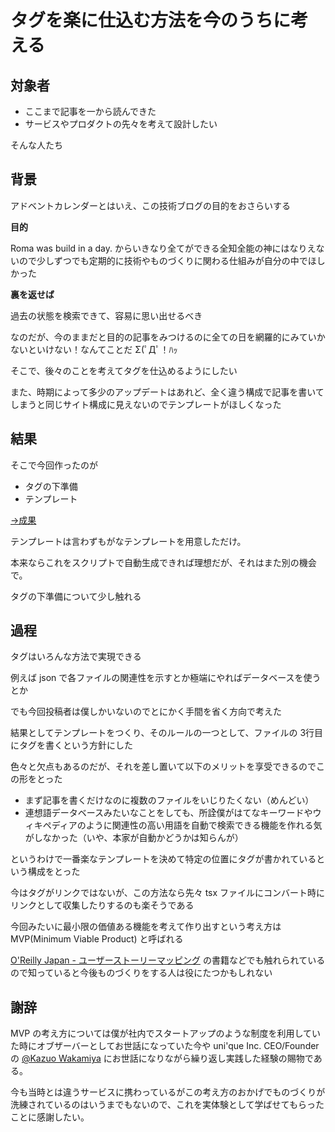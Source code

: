 # タグを楽に仕込む方法を今のうちに考える

## 対象者

* ここまで記事を一から読んできた
* サービスやプロダクトの先々を考えて設計したい

そんな人たち

## 背景

アドベントカレンダーとはいえ、この技術ブログの目的をおさらいする

 

**目的**

Roma was build in a day. からいきなり全てができる全知全能の神にはなりえないので少しずつでも定期的に技術やものづくりに関わる仕組みが自分の中でほしかった

 

**裏を返せば**

過去の状態を検索できて、容易に思い出せるべき

 

なのだが、今のままだと目的の記事をみつけるのに全ての日を網羅的にみていかないといけない！なんてことだ Σ(ﾟДﾟ！ﾊｯ

そこで、後々のことを考えてタグを仕込めるようにしたい

また、時期によって多少のアップデートはあれど、全く違う構成で記事を書いてしまうと同じサイト構成に見えないのでテンプレートがほしくなった

## 結果

そこで今回作ったのが

* タグの下準備
* テンプレート

[→成果](https://github.com/shimomuh/shimomuh.github.io/commit/e5f75adf508c6e4b92806eb0e80fc96f58c1ad9d)

テンプレートは言わずもがなテンプレートを用意しただけ。

本来ならこれをスクリプトで自動生成できれば理想だが、それはまた別の機会で。

タグの下準備について少し触れる

## 過程

タグはいろんな方法で実現できる

例えば json で各ファイルの関連性を示すとか極端にやればデータベースを使うとか

でも今回投稿者は僕しかいないのでとにかく手間を省く方向で考えた

結果としてテンプレートをつくり、そのルールの一つとして、ファイルの 3行目にタグを書くという方針にした

色々と欠点もあるのだが、それを差し置いて以下のメリットを享受できるのでこの形をとった

* まず記事を書くだけなのに複数のファイルをいじりたくない（めんどい）
* 連想語データベースみたいなことをしても、所詮僕がはてなキーワードやウィキペディアのように関連性の高い用語を自動で検索できる機能を作れる気がしなかった（いや、本家が自動かどうかは知らんが）

というわけで一番楽なテンプレートを決めて特定の位置にタグが書かれているという構成をとった

今はタグがリンクではないが、この方法なら先々 tsx ファイルにコンバート時にリンクとして収集したりするのも楽そうである

今回みたいに最小限の価値ある機能を考えて作り出すという考え方は MVP(Minimum Viable Product) と呼ばれる

[O'Reilly Japan - ユーザーストーリーマッピング](https://www.oreilly.co.jp/books/9784873117324/) の書籍などでも触れられているので知っていると今後ものづくりをする人は役にたつかもしれない

## 謝辞

MVP の考え方については僕が社内でスタートアップのような制度を利用していた時にオブザーバーとしてお世話になっていた今や uni'que Inc. CEO/Founder の [@Kazuo Wakamiya](https://www.facebook.com/kazuo.wakamiya?fref=nf&__tn__=%2Cdm-R-R&eid=ARBofPGrIIXYL7OBz4orgZfLRJ_4LrzkgIAvjDnuC-9qR6yyI-C5j1bOmojWzykhnDgvRQIUqwezMKf2) にお世話になりながら繰り返し実践した経験の賜物である。

今も当時とは違うサービスに携わっているがこの考え方のおかげでものづくりが洗練されているのはいうまでもないので、これを実体験として学ばせてもらったことに感謝したい。

